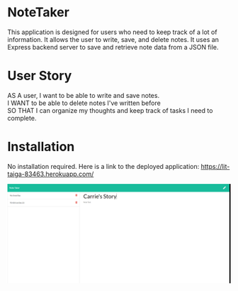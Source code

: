 # NoteTaker

This application is designed for users who need to keep track of a lot of information.  It allows the user to write, save, and delete notes. It uses an Express backend server to save and retrieve note data from a JSON file. 

# User Story

AS A user, I want to be able to write and save notes. <br />
I WANT to be able to delete notes I've written before <br/>
SO THAT I can organize my thoughts and keep track of tasks I need to complete. <br /> 

# Installation

No installation required.  Here is a link to the deployed application: https://lit-taiga-83463.herokuapp.com/
 
 
![](images/NoteTaker.png)
